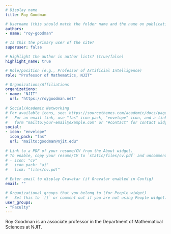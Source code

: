 ```yaml
---
# Display name
title: Roy Goodman

# Username (this should match the folder name and the name on publications)
authors:
- name: "roy-goodman"

# Is this the primary user of the site?
superuser: false

# Highlight the author in author lists? (true/false)
highlight_name: true

# Role/position (e.g., Professor of Artificial Intelligence)
role: "Professor of Mathematics, NJIT"

# Organizations/Affiliations
organizations:
- name: "NJIT"
  url: "https://roygoodman.net"
  
# Social/Academic Networking
# For available icons, see: https://sourcethemes.com/academic/docs/page-builder/#icons
#   For an email link, use "fas" icon pack, "envelope" icon, and a link in the
#   form "mailto:your-email@example.com" or "#contact" for contact widget.
social:
- icon: "envelope"
  icon_pack: "fas"
  url: "mailto:goodman@njit.edu"  
  
# Link to a PDF of your resume/CV from the About widget.
# To enable, copy your resume/CV to `static/files/cv.pdf` and uncomment the lines below.
# - icon: "cv"
#   icon_pack: "ai"
#   link: "files/cv.pdf"

# Enter email to display Gravatar (if Gravatar enabled in Config)
email: ""

# Organizational groups that you belong to (for People widget)
#   Set this to `[]` or comment out if you are not using People widget.  
user_groups:
- "Faculty"
---
```


Roy Goodman is an associate professor in the Department of Mathematical Sciences at NJIT.
